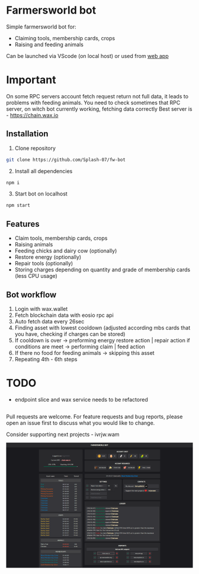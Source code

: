 # Farmersworld bot

Simple farmersworld bot for:

- Claiming tools, membership cards, crops
- Raising and feeding animals

Can be launched via VScode (on local host) or used from [web app](https://fw-claim-bot.web.app/)

# Important

On some RPC servers account fetch request return not full data, it leads to problems with feeding animals. You need to check sometimes that RPC server, on witch bot currently working, fetching data correctly
Best server is - https://chain.wax.io

## Installation

1. Clone repository

```bash
git clone https://github.com/Splash-07/fw-bot
```

2. Install all dependencies

```bash
npm i
```

3. Start bot on localhost

```bash
npm start
```

## Features

- Claim tools, membership cards, crops
- Raising animals
- Feeding chicks and dairy cow (optionally)
- Restore energy (optionally)
- Repair tools (optionally)
- Storing charges depending on quantity and grade of membership cards (less CPU usage)

## Bot workflow

1. Login with wax.wallet
2. Fetch blockchain data with eosio rpc api
3. Auto fetch data every 26sec
4. Finding asset with lowest cooldown (adjusted according mbs cards that you have, checking if charges can be stored)
5. If cooldown is over -> preforming energy restore action | repair action if conditions are meet -> performing claim | feed action
6. If there no food for feeding animals -> skipping this asset
7. Repeating 4th - 6th steps

# TODO

- endpoint slice and wax service needs to be refactored

##

Pull requests are welcome. For feature requests and bug reports, please open an issue first to discuss what you would like to change.

Consider supporting next projects - ivrjw.wam

![Alt text](/public/FWbot.png)
